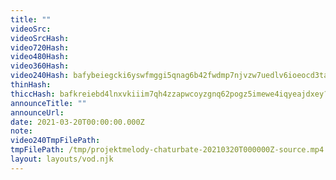 ```yaml
---
title: ""
videoSrc: 
videoSrcHash: 
video720Hash: 
video480Hash: 
video360Hash: 
video240Hash: bafybeiegcki6yswfmggi5qnag6b42fwdmp7njvzw7uedlv6ioeocd3tama?filename=projektmelody-chaturbate-20210320T000000Z-240p.mp4
thinHash: 
thiccHash: bafkreiebd4lnxvkiiim7qh4zzapwcoyzgnq62pogz5imewe4iqyeajdxey?filename=20210320T000000Z-thicc.jpg
announceTitle: ""
announceUrl: 
date: 2021-03-20T00:00:00.000Z
note: 
video240TmpFilePath: 
tmpFilePath: /tmp/projektmelody-chaturbate-20210320T000000Z-source.mp4
layout: layouts/vod.njk
---
```

